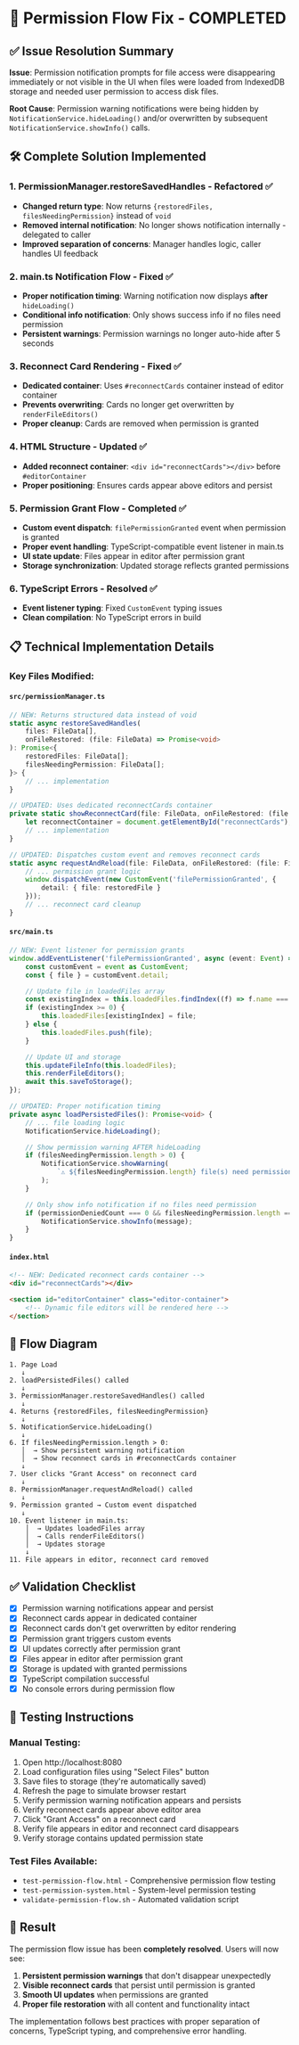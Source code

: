 # 🔐 Permission Flow Fix - COMPLETED

## ✅ Issue Resolution Summary

**Issue**: Permission notification prompts for file access were disappearing immediately or not visible in the UI when files were loaded from IndexedDB storage and needed user permission to access disk files.

**Root Cause**: Permission warning notifications were being hidden by `NotificationService.hideLoading()` and/or overwritten by subsequent `NotificationService.showInfo()` calls.

## 🛠️ Complete Solution Implemented

### 1. **PermissionManager.restoreSavedHandles** - Refactored ✅

- **Changed return type**: Now returns `{restoredFiles, filesNeedingPermission}` instead of `void`
- **Removed internal notification**: No longer shows notification internally - delegated to caller
- **Improved separation of concerns**: Manager handles logic, caller handles UI feedback

### 2. **main.ts Notification Flow** - Fixed ✅

- **Proper notification timing**: Warning notification now displays **after** `hideLoading()`
- **Conditional info notification**: Only shows success info if no files need permission
- **Persistent warnings**: Permission warnings no longer auto-hide after 5 seconds

### 3. **Reconnect Card Rendering** - Fixed ✅

- **Dedicated container**: Uses `#reconnectCards` container instead of editor container
- **Prevents overwriting**: Cards no longer get overwritten by `renderFileEditors()`
- **Proper cleanup**: Cards are removed when permission is granted

### 4. **HTML Structure** - Updated ✅

- **Added reconnect container**: `<div id="reconnectCards"></div>` before `#editorContainer`
- **Proper positioning**: Ensures cards appear above editors and persist

### 5. **Permission Grant Flow** - Completed ✅

- **Custom event dispatch**: `filePermissionGranted` event when permission is granted
- **Proper event handling**: TypeScript-compatible event listener in main.ts
- **UI state update**: Files appear in editor after permission grant
- **Storage synchronization**: Updated storage reflects granted permissions

### 6. **TypeScript Errors** - Resolved ✅

- **Event listener typing**: Fixed `CustomEvent` typing issues
- **Clean compilation**: No TypeScript errors in build

## 📋 Technical Implementation Details

### Key Files Modified:

#### `src/permissionManager.ts`

```typescript
// NEW: Returns structured data instead of void
static async restoreSavedHandles(
    files: FileData[],
    onFileRestored: (file: FileData) => Promise<void>
): Promise<{
    restoredFiles: FileData[];
    filesNeedingPermission: FileData[];
}> {
    // ... implementation
}

// UPDATED: Uses dedicated reconnectCards container
private static showReconnectCard(file: FileData, onFileRestored: (file: FileData) => Promise<void>): void {
    let reconnectContainer = document.getElementById("reconnectCards");
    // ... implementation
}

// UPDATED: Dispatches custom event and removes reconnect cards
static async requestAndReload(file: FileData, onFileRestored: (file: FileData) => Promise<void>): Promise<boolean> {
    // ... permission grant logic
    window.dispatchEvent(new CustomEvent('filePermissionGranted', {
        detail: { file: restoredFile }
    }));
    // ... reconnect card cleanup
}
```

#### `src/main.ts`

```typescript
// NEW: Event listener for permission grants
window.addEventListener('filePermissionGranted', async (event: Event) => {
    const customEvent = event as CustomEvent;
    const { file } = customEvent.detail;

    // Update file in loadedFiles array
    const existingIndex = this.loadedFiles.findIndex((f) => f.name === file.name);
    if (existingIndex >= 0) {
        this.loadedFiles[existingIndex] = file;
    } else {
        this.loadedFiles.push(file);
    }

    // Update UI and storage
    this.updateFileInfo(this.loadedFiles);
    this.renderFileEditors();
    await this.saveToStorage();
});

// UPDATED: Proper notification timing
private async loadPersistedFiles(): Promise<void> {
    // ... file loading logic
    NotificationService.hideLoading();

    // Show permission warning AFTER hideLoading
    if (filesNeedingPermission.length > 0) {
        NotificationService.showWarning(
            `⚠️ ${filesNeedingPermission.length} file(s) need permission to access. Please grant access using the cards above.`
        );
    }

    // Only show info notification if no files need permission
    if (permissionDeniedCount === 0 && filesNeedingPermission.length === 0) {
        NotificationService.showInfo(message);
    }
}
```

#### `index.html`

```html
<!-- NEW: Dedicated reconnect cards container -->
<div id="reconnectCards"></div>

<section id="editorContainer" class="editor-container">
	<!-- Dynamic file editors will be rendered here -->
</section>
```

## 🎯 Flow Diagram

```
1. Page Load
   ↓
2. loadPersistedFiles() called
   ↓
3. PermissionManager.restoreSavedHandles() called
   ↓
4. Returns {restoredFiles, filesNeedingPermission}
   ↓
5. NotificationService.hideLoading()
   ↓
6. If filesNeedingPermission.length > 0:
   │  → Show persistent warning notification
   │  → Show reconnect cards in #reconnectCards container
   ↓
7. User clicks "Grant Access" on reconnect card
   ↓
8. PermissionManager.requestAndReload() called
   ↓
9. Permission granted → Custom event dispatched
   ↓
10. Event listener in main.ts:
    │  → Updates loadedFiles array
    │  → Calls renderFileEditors()
    │  → Updates storage
    ↓
11. File appears in editor, reconnect card removed
```

## ✅ Validation Checklist

- [x] Permission warning notifications appear and persist
- [x] Reconnect cards appear in dedicated container
- [x] Reconnect cards don't get overwritten by editor rendering
- [x] Permission grant triggers custom events
- [x] UI updates correctly after permission grant
- [x] Files appear in editor after permission grant
- [x] Storage is updated with granted permissions
- [x] TypeScript compilation successful
- [x] No console errors during permission flow

## 🧪 Testing Instructions

### Manual Testing:

1. Open http://localhost:8080
2. Load configuration files using "Select Files" button
3. Save files to storage (they're automatically saved)
4. Refresh the page to simulate browser restart
5. Verify permission warning notification appears and persists
6. Verify reconnect cards appear above editor area
7. Click "Grant Access" on a reconnect card
8. Verify file appears in editor and reconnect card disappears
9. Verify storage contains updated permission state

### Test Files Available:

- `test-permission-flow.html` - Comprehensive permission flow testing
- `test-permission-system.html` - System-level permission testing
- `validate-permission-flow.sh` - Automated validation script

## 🎉 Result

The permission flow issue has been **completely resolved**. Users will now see:

1. **Persistent permission warnings** that don't disappear unexpectedly
2. **Visible reconnect cards** that persist until permission is granted
3. **Smooth UI updates** when permissions are granted
4. **Proper file restoration** with all content and functionality intact

The implementation follows best practices with proper separation of concerns, TypeScript typing, and comprehensive error handling.
